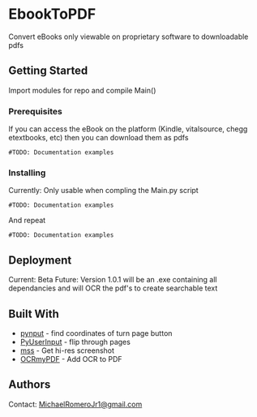 # EbookToPDF

Convert eBooks only viewable on proprietary software to downloadable pdfs 

## Getting Started

Import modules for repo and compile Main()

### Prerequisites

If you can access the eBook on the platform (Kindle, vitalsource, chegg etextbooks, etc) then you can download them as pdfs

```
#TODO: Documentation examples
```

### Installing

Currently: Only usable when compling the Main.py script


```
#TODO: Documentation examples
```

And repeat

```
#TODO: Documentation examples
```

## Deployment

Current: Beta
Future: Version 1.0.1 will be an .exe containing all dependancies and will OCR the pdf's to create searchable text

## Built With

* [pynput](https://pypi.org/project/pynput/) - find coordinates of turn page button
* [PyUserInput](https://github.com/SavinaRoja/PyUserInput) - flip through pages
* [mss](https://pypi.org/project/mss/) - Get hi-res screenshot
* [OCRmyPDF](https://github.com/jbarlow83/OCRmyPDF) - Add OCR to PDF


## Authors

Contact: MichaelRomeroJr1@gmail.com
